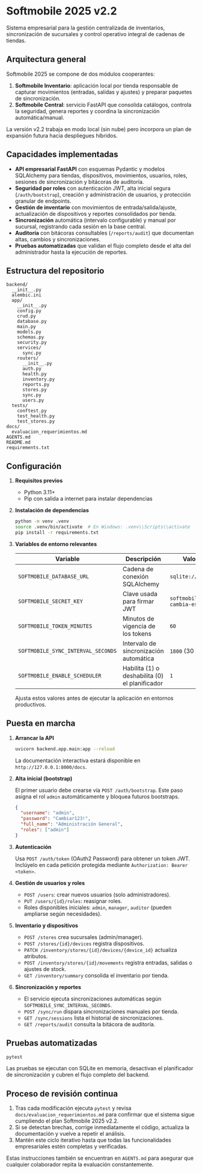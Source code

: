 # Softmobile 2025 v2.2

Sistema empresarial para la gestión centralizada de inventarios, sincronización de sucursales y control operativo integral de cadenas de tiendas.

## Arquitectura general

Softmobile 2025 se compone de dos módulos cooperantes:

1. **Softmobile Inventario**: aplicación local por tienda responsable de capturar movimientos (entradas, salidas y ajustes) y preparar paquetes de sincronización.
2. **Softmobile Central**: servicio FastAPI que consolida catálogos, controla la seguridad, genera reportes y coordina la sincronización automática/manual.

La versión v2.2 trabaja en modo local (sin nube) pero incorpora un plan de expansión futura hacia despliegues híbridos.

## Capacidades implementadas

- **API empresarial FastAPI** con esquemas Pydantic y modelos SQLAlchemy para tiendas, dispositivos, movimientos, usuarios, roles, sesiones de sincronización y bitácoras de auditoría.
- **Seguridad por roles** con autenticación JWT, alta inicial segura (`/auth/bootstrap`), creación y administración de usuarios, y protección granular de endpoints.
- **Gestión de inventario** con movimientos de entrada/salida/ajuste, actualización de dispositivos y reportes consolidados por tienda.
- **Sincronización** automática (intervalo configurable) y manual por sucursal, registrando cada sesión en la base central.
- **Auditoría** con bitácoras consultables (`/reports/audit`) que documentan altas, cambios y sincronizaciones.
- **Pruebas automatizadas** que validan el flujo completo desde el alta del administrador hasta la ejecución de reportes.

## Estructura del repositorio

```
backend/
  __init__.py
  alembic.ini
  app/
    __init__.py
    config.py
    crud.py
    database.py
    main.py
    models.py
    schemas.py
    security.py
    services/
      sync.py
    routers/
      __init__.py
      auth.py
      health.py
      inventory.py
      reports.py
      stores.py
      sync.py
      users.py
  tests/
    conftest.py
    test_health.py
    test_stores.py
docs/
  evaluacion_requerimientos.md
AGENTS.md
README.md
requirements.txt
```

## Configuración

1. **Requisitos previos**
   - Python 3.11+
   - Pip con salida a internet para instalar dependencias

2. **Instalación de dependencias**

   ```bash
   python -m venv .venv
   source .venv/bin/activate  # En Windows: .venv\\Scripts\\activate
   pip install -r requirements.txt
   ```

3. **Variables de entorno relevantes**

   | Variable | Descripción | Valor por defecto |
   | --- | --- | --- |
   | `SOFTMOBILE_DATABASE_URL` | Cadena de conexión SQLAlchemy | `sqlite:///./softmobile.db` |
   | `SOFTMOBILE_SECRET_KEY` | Clave usada para firmar JWT | `softmobile-super-secreto-cambia-esto` |
   | `SOFTMOBILE_TOKEN_MINUTES` | Minutos de vigencia de los tokens | `60` |
   | `SOFTMOBILE_SYNC_INTERVAL_SECONDS` | Intervalo de sincronización automática | `1800` (30 minutos) |
   | `SOFTMOBILE_ENABLE_SCHEDULER` | Habilita (1) o deshabilita (0) el planificador | `1` |

   Ajusta estos valores antes de ejecutar la aplicación en entornos productivos.

## Puesta en marcha

1. **Arrancar la API**

   ```bash
   uvicorn backend.app.main:app --reload
   ```

   La documentación interactiva estará disponible en `http://127.0.0.1:8000/docs`.

2. **Alta inicial (bootstrap)**

   El primer usuario debe crearse vía `POST /auth/bootstrap`. Este paso asigna el rol `admin` automáticamente y bloquea futuros bootstraps.

   ```json
   {
     "username": "admin",
     "password": "Cambiar123!",
     "full_name": "Administración General",
     "roles": ["admin"]
   }
   ```

3. **Autenticación**

   Usa `POST /auth/token` (OAuth2 Password) para obtener un token JWT. Inclúyelo en cada petición protegida mediante `Authorization: Bearer <token>`.

4. **Gestión de usuarios y roles**

   - `POST /users`: crear nuevos usuarios (solo administradores).
   - `PUT /users/{id}/roles`: reasignar roles.
   - Roles disponibles iniciales: `admin`, `manager`, `auditor` (pueden ampliarse según necesidades).

5. **Inventario y dispositivos**

   - `POST /stores` crea sucursales (admin/manager).
   - `POST /stores/{id}/devices` registra dispositivos.
   - `PATCH /inventory/stores/{id}/devices/{device_id}` actualiza atributos.
   - `POST /inventory/stores/{id}/movements` registra entradas, salidas o ajustes de stock.
   - `GET /inventory/summary` consolida el inventario por tienda.

6. **Sincronización y reportes**

   - El servicio ejecuta sincronizaciones automáticas según `SOFTMOBILE_SYNC_INTERVAL_SECONDS`.
   - `POST /sync/run` dispara sincronizaciones manuales por tienda.
   - `GET /sync/sessions` lista el historial de sincronizaciones.
   - `GET /reports/audit` consulta la bitácora de auditoría.

## Pruebas automatizadas

```bash
pytest
```

Las pruebas se ejecutan con SQLite en memoria, desactivan el planificador de sincronización y cubren el flujo completo del backend.

## Proceso de revisión continua

1. Tras cada modificación ejecuta `pytest` y revisa `docs/evaluacion_requerimientos.md` para confirmar que el sistema sigue cumpliendo el plan Softmobile 2025 v2.2.
2. Si se detectan brechas, corrige inmediatamente el código, actualiza la documentación y vuelve a repetir el análisis.
3. Mantén este ciclo iterativo hasta que todas las funcionalidades empresariales estén completas y verificadas.

Estas instrucciones también se encuentran en `AGENTS.md` para asegurar que cualquier colaborador repita la evaluación constantemente.

